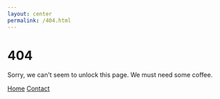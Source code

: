 ```yaml
---
layout: center
permalink: /404.html
---
```


# 404

Sorry, we can't seem to unlock this page. We must need some coffee.

<div class="mt3">
  <a href="{{ site.baseurl }}/" class="button button-blue button-big">Home</a>
  <a href="{{ site.baseurl }}/contact/" class="button button-blue button-big">Contact</a>
</div>

